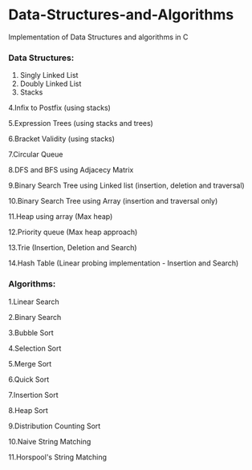 # Data-Structures-and-Algorithms
Implementation of Data Structures and algorithms in C


### Data Structures:

1. Singly Linked List
2. Doubly Linked List
3. Stacks

4.Infix to Postfix (using stacks)

5.Expression Trees (using stacks and trees)

6.Bracket Validity (using stacks)

7.Circular Queue

8.DFS and BFS using Adjacecy Matrix

9.Binary Search Tree using Linked list (insertion, deletion and traversal)

10.Binary Search Tree using Array (insertion and traversal only)

11.Heap using array (Max heap)

12.Priority queue (Max heap approach)

13.Trie (Insertion, Deletion and Search)

14.Hash Table (Linear probing implementation - Insertion and Search)

### Algorithms:

1.Linear Search

2.Binary Search

3.Bubble Sort

4.Selection Sort

5.Merge Sort

6.Quick Sort

7.Insertion Sort

8.Heap Sort

9.Distribution Counting Sort

10.Naive String Matching

11.Horspool's String Matching

